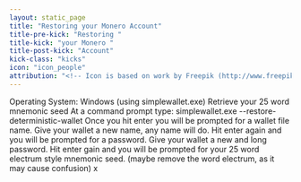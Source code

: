 ```yaml
---
layout: static_page
title: "Restoring your Monero Account"
title-pre-kick: "Restoring "
title-kick: "your Monero "
title-post-kick: "Account"
kick-class: "kicks"
icon: "icon_people"
attribution: "<!-- Icon is based on work by Freepik (http://www.freepik.com) and is licensed under Creative Commons BY 3.0 -->"
---
```


Operating System:  Windows (using simplewallet.exe)
Retrieve your 25 word mnemonic seed
At a command prompt type:  simplewallet.exe --restore-deterministic-wallet
Once you hit enter you will be prompted for a wallet file name.  Give your wallet a new name, any name will do. 
Hit enter again and you will be prompted for a password.  Give your wallet a new and long password.
Hit enter gain and you will be prompted for your 25 word electrum style mnemonic seed.  (maybe remove the word electrum, as it may cause confusion)
x
